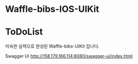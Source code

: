 # Waffle-bibs-IOS-UIKit

# ToDoList

미숙한 실력으로 완성된 Waffle-bibs-UIKit 입니다.

Swagger UI
http://158.179.166.114:8080/swagger-ui/index.html

